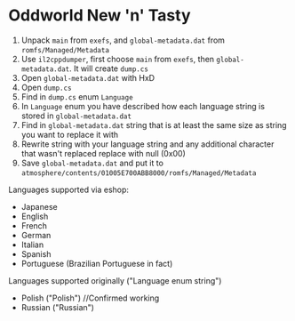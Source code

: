 # Oddworld New 'n' Tasty

1. Unpack `main` from `exefs`, and `global-metadata.dat` from `romfs/Managed/Metadata`
2. Use `il2cppdumper`, first choose `main` from `exefs`, then `global-metadata.dat`. It will create `dump.cs`
3. Open `global-metadata.dat` with HxD
4. Open `dump.cs`
5. Find in `dump.cs` enum `Language`
6. In `Language` enum you have described how each language string is stored in `global-metadata.dat`
7. Find in `global-metadata.dat` string that is at least the same size as string you want to replace it with
8. Rewrite string with your language string and any additional character that wasn't replaced replace with null (0x00)
9. Save `global-metadata.dat` and put it to `atmosphere/contents/01005E700ABB8000/romfs/Managed/Metadata`

Languages supported via eshop:
- Japanese
- English
- French
- German
- Italian
- Spanish
- Portuguese (Brazilian Portuguese in fact)

Languages supported originally ("Language enum string")
- Polish ("Polish") //Confirmed working
- Russian ("Russian")
